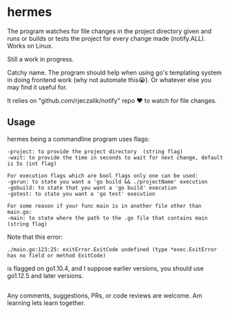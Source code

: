 # hermes

The program watches for file changes in the project directory given and runs or builds or tests the project
for every change made (notify.ALL). Works on Linux.

Still a work in progress.

Catchy name.
The program should help when using go's templating system in doing frontend work (why not automate this😭).
Or whatever else you may find it useful for.


It relies on "github.com/rjeczalik/notify" repo ❤ to watch for file changes.

## Usage

hermes being a commandline program uses flags:
    
    -project: to provide the project directory  (string flag)
    -wait: to provide the time in seconds to wait for next change, default is 5s (int flag)
    
    For execution flags which are bool flags only one can be used:    
    -gorun: to state you want a 'go build && ./projectName' execution  
    -gobuild: to state that you want a 'go build' execution
    -gotest: to state you want a 'go test' execution
    
    For some reason if your func main is in another file other than main.go:
    -main: to state where the path to the .go file that contains main  (string flag)

Note that this error:

    ./main.go:123:25: exitError.ExitCode undefined (type *exec.ExitError has no field or method ExitCode)

is flagged on go1.10.4, and I suppose earlier versions, you should use go1.12.5 and later versions.

## 
Any comments, suggestions, PRs, or code reviews are welcome.
Am learning lets learn together.

